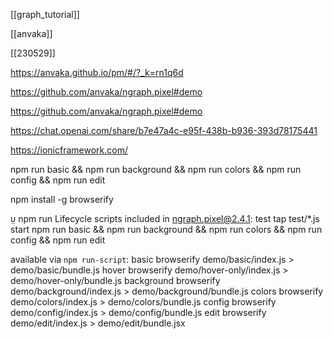 [[graph_tutorial]]

[[anvaka]]

[[230529]]

https://anvaka.github.io/pm/#/?_k=rn1q6d


https://github.com/anvaka/ngraph.pixel#demo

https://github.com/anvaka/ngraph.pixel#demo

https://chat.openai.com/share/b7e47a4c-e95f-438b-b936-393d78175441


https://ionicframework.com/

npm run basic && npm run background && npm run colors && npm run config && npm run edit

npm install -g browserify


 npm run
Lifecycle scripts included in ngraph.pixel@2.4.1:
  test
    tap test/*.js
  start
    npm run basic && npm run background && npm run colors && npm run config && npm run edit

available via `npm run-script`:
  basic
    browserify demo/basic/index.js > demo/basic/bundle.js
  hover
    browserify demo/hover-only/index.js > demo/hover-only/bundle.js
  background
    browserify demo/background/index.js > demo/background/bundle.js
  colors
    browserify demo/colors/index.js > demo/colors/bundle.js
  config
    browserify demo/config/index.js > demo/config/bundle.js
  edit
    browserify demo/edit/index.js > demo/edit/bundle.jsx